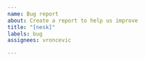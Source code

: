 ```yaml
---
name: Bug report
about: Create a report to help us improve
title: "[nesk]"
labels: bug
assignees: vroncevic

---
```



